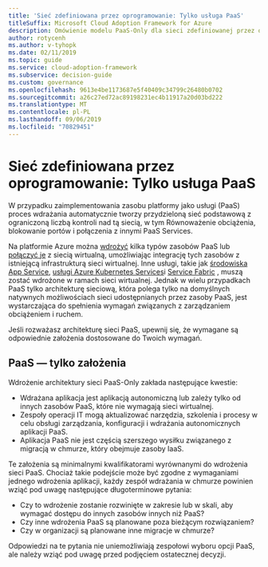 ```yaml
---
title: 'Sieć zdefiniowana przez oprogramowanie: Tylko usługa PaaS'
titleSuffix: Microsoft Cloud Adoption Framework for Azure
description: Omówienie modelu PaaS-Only dla sieci zdefiniowanej przez oprogramowanie w chmurze.
author: rotycenh
ms.author: v-tyhopk
ms.date: 02/11/2019
ms.topic: guide
ms.service: cloud-adoption-framework
ms.subservice: decision-guide
ms.custom: governance
ms.openlocfilehash: 9613e4be1173687e5f40409c34799c26480b0702
ms.sourcegitcommit: a26c27ed72ac89198231ec4b11917a20d03bd222
ms.translationtype: MT
ms.contentlocale: pl-PL
ms.lasthandoff: 09/06/2019
ms.locfileid: "70829451"
---
```

# <a name="software-defined-networking-paas-only"></a>Sieć zdefiniowana przez oprogramowanie: Tylko usługa PaaS

W przypadku zaimplementowania zasobu platformy jako usługi (PaaS) proces wdrażania automatycznie tworzy przydzieloną sieć podstawową z ograniczoną liczbą kontroli nad tą siecią, w tym Równoważenie obciążenia, blokowanie portów i połączenia z innymi PaaS Services.

Na platformie Azure można [wdrożyć](/azure/virtual-network/virtual-network-for-azure-services) kilka typów zasobów PaaS lub [połączyć je](/azure/virtual-network/virtual-network-service-endpoints-overview) z siecią wirtualną, umożliwiając integrację tych zasobów z istniejącą infrastrukturą sieci wirtualnej. Inne usługi, takie jak [środowiska App Service](/azure/app-service/environment/intro), [usługi Azure Kubernetes Services](/azure/aks/intro-kubernetes)i [Service Fabric](/azure/service-fabric/service-fabric-overview) , muszą zostać wdrożone w ramach sieci wirtualnej. Jednak w wielu przypadkach PaaS tylko architekturę sieciową, która polega tylko na domyślnych natywnych możliwościach sieci udostępnianych przez zasoby PaaS, jest wystarczająca do spełnienia wymagań związanych z zarządzaniem obciążeniem i ruchem.

Jeśli rozważasz architekturę sieci PaaS, upewnij się, że wymagane są odpowiednie założenia dostosowane do Twoich wymagań.

## <a name="paas-only-assumptions"></a>PaaS — tylko założenia

Wdrożenie architektury sieci PaaS-Only zakłada następujące kwestie:

- Wdrażana aplikacja jest aplikacją autonomiczną lub zależy tylko od innych zasobów PaaS, które nie wymagają sieci wirtualnej.
- Zespoły operacji IT mogą aktualizować narzędzia, szkolenia i procesy w celu obsługi zarządzania, konfiguracji i wdrażania autonomicznych aplikacji PaaS.
- Aplikacja PaaS nie jest częścią szerszego wysiłku związanego z migracją w chmurze, który obejmuje zasoby IaaS.

Te założenia są minimalnymi kwalifikatorami wyrównanymi do wdrożenia sieci PaaS. Chociaż takie podejście może być zgodne z wymaganiami jednego wdrożenia aplikacji, każdy zespół wdrażania w chmurze powinien wziąć pod uwagę następujące długoterminowe pytania:

- Czy to wdrożenie zostanie rozwinięte w zakresie lub w skali, aby wymagać dostępu do innych zasobów innych niż PaaS?
- Czy inne wdrożenia PaaS są planowane poza bieżącym rozwiązaniem?
- Czy w organizacji są planowane inne migracje w chmurze?

Odpowiedzi na te pytania nie uniemożliwiają zespołowi wyboru opcji PaaS, ale należy wziąć pod uwagę przed podjęciem ostatecznej decyzji.
